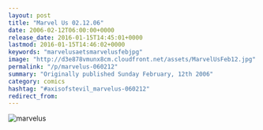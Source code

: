 ```yaml
---
layout: post
title: "Marvel Us 02.12.06"
date: 2006-02-12T06:00:00+0000
release_date: 2016-01-15T14:45:01+0000
lastmod: 2016-01-15T14:46:02+0000
keywords: "marvelusaetsmarvelusfebjpg"
image: "http://d3e878vmunx8cm.cloudfront.net/assets/MarvelUsFeb12.jpg"
permalink: "/p/marvelus-060212"
summary: "Originally published Sunday February, 12th 2006"
category: comics
hashtag: "#axisofstevil_marvelus-060212"
redirect_from:
---
```


![marvelus](http://d3e878vmunx8cm.cloudfront.net/assets/MarvelUsFeb12.jpg)
